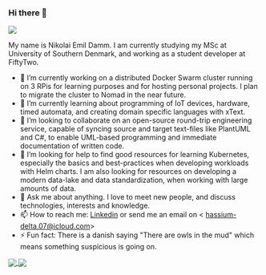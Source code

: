 ### Hi there 👋

![](https://komarev.com/ghpvc/?username=devantler)

My name is Nikolai Emil Damm. I am currently studying my MSc at University of Southern Denmark, and working as a student developer at FiftyTwo.

- 🔭 I’m currently working on a distributed Docker Swarm cluster running on 3 RPis for learning purposes and for hosting personal projects. I plan to migrate the cluster to Nomad in the near future.
- 🌱 I’m currently learning about programming of IoT devices, hardware, timed automata, and creating domain specific languages with xText.
- 👯 I’m looking to collaborate on an open-source round-trip engineering service, capable of syncing source and target text-files like PlantUML and C#, to enable UML-based programming and immediate documentation of written code.
- 🤔 I’m looking for help to find good resources for learning Kubernetes, especially the basics and best-practices when developing workloads with Helm charts. I am also looking for resources on developing a modern data-lake and data standardization, when working with large amounts of data.
- 💬 Ask me about anything. I love to meet new people, and discuss technologies, interests and knowledge.
- 📫 How to reach me: [Linkedin](https://www.linkedin.com/in/nikolai-emil-damm-14a786150/) or send me an email on < hassium-delta.07@icloud.com>
- ⚡ Fun fact: There is a danish saying "There are owls in the mud" which means something suspicious is going on.

<a href="https://github.com/devantler/github-readme-stats">
  <img align="center" src="https://github-readme-stats-qawwvefdy-devantler.vercel.app/api/top-langs/?username=devantler&hide=javascript,html,c%2B%2B,c,python,shell,makefile,cmake,ruby" />
</a>
<a href="https://github.com/devantler/github-readme-stats">
  <img align="center" src="https://github-readme-stats-qawwvefdy-devantler.vercel.app/api?username=devantler" />
</a>


